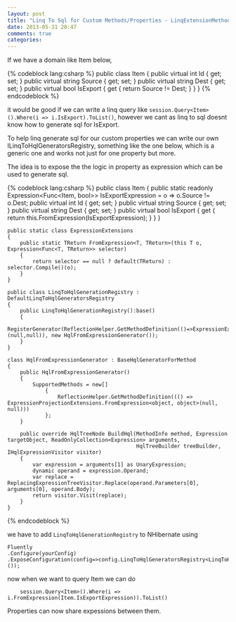 ```yaml
---
layout: post
title: "Linq To Sql for Custom Methods/Properties - LinqExtensionMethods"
date: 2013-05-31 20:47
comments: true
categories: 
---
```

If we have a domain like Item below,

{% codeblock lang:csharp %}
    public class Item
    {
        public virtual int Id { get; set; }
        public virtual string Source { get; set; }
        public virtual string Dest { get; set; }
        public virtual bool IsExport { get { return Source != Dest; } }
    }
{% endcodeblock %}

it would be good if we can write a linq query like ` session.Query<Item>().Where(i => i.IsExport).ToList() `,
however we cant as linq to sql doesnt know how to generate sql for IsExport.

To help linq generate sql for our custom properties we can write our own ILinqToHqlGeneratorsRegistry, something like the one below, which is a generic one and works not just for one property but more.

The idea is to expose the the logic in property as expression which can be used to generate sql.

{% codeblock lang:csharp %}
    public class Item
    {
        public static readonly Expression<Func<Item, bool>> IsExportExpression = o => o.Source != o.Dest; 
        public virtual int Id { get; set; }
        public virtual string Source { get; set; }
        public virtual string Dest { get; set; }
        public virtual bool IsExport { get { return this.FromExpression(IsExportExpression); } }
    }

    public static class ExpressionExtensions
    {
        public static TReturn FromExpression<T, TReturn>(this T o, Expression<Func<T, TReturn>> selector)
        {
            return selector == null ? default(TReturn) : selector.Compile()(o);
        }
    }

    public class LinqToHqlGenerationRegistry : DefaultLinqToHqlGeneratorsRegistry
    {
        public LinqToHqlGenerationRegistry():base()
        {
            RegisterGenerator(ReflectionHelper.GetMethodDefinition(()=>ExpressionExtensions.FromExpression<object,object>(null,null)), new HqlFromExpressionGenerator());
        }
    }

    class HqlFromExpressionGenerator : BaseHqlGeneratorForMethod
    {
        public HqlFromExpressionGenerator()
        {
            SupportedMethods = new[]
                {
                    ReflectionHelper.GetMethodDefinition((() => ExpressionProjectionExtensions.FromExpression<object, object>(null, null)))
                };
        }

        public override HqlTreeNode BuildHql(MethodInfo method, Expression targetObject, ReadOnlyCollection<Expression> arguments,
                                             HqlTreeBuilder treeBuilder, IHqlExpressionVisitor visitor)
        {
            var expression = arguments[1] as UnaryExpression;
            dynamic operand = expression.Operand;
            var replace = ReplacingExpressionTreeVisitor.Replace(operand.Parameters[0], arguments[0], operand.Body);
            return visitor.Visit(replace);
        }
    }

{% endcodeblock %}

we have to add `LinqToHqlGenerationRegistry` to NHibernate using 
```
Fluently
.Configure(yourConfig)
.ExposeConfiguration(config=>config.LinqToHqlGeneratorsRegistry<LinqToHqlGenerationRegistry>());
```

now when we want to query Item we can do 

```
	session.Query<Item>().Where(i => i.FromExpression(Item.IsExportExpression)).ToList()
```

Properties can now share expessions between them.